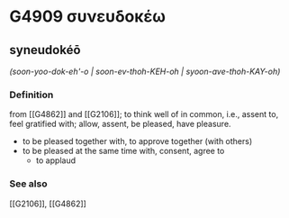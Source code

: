# G4909 συνευδοκέω

## syneudokéō

_(soon-yoo-dok-eh'-o | soon-ev-thoh-KEH-oh | syoon-ave-thoh-KAY-oh)_

### Definition

from [[G4862]] and [[G2106]]; to think well of in common, i.e., assent to, feel gratified with; allow, assent, be pleased, have pleasure.

- to be pleased together with, to approve together (with others)
- to be pleased at the same time with, consent, agree to
  - to applaud

### See also

[[G2106]], [[G4862]]


